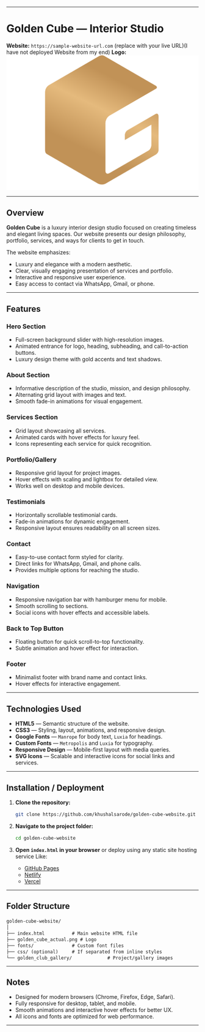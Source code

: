 
---

# Golden Cube — Interior Studio

**Website:** `https://sample-website-url.com` (replace with your live URL)(I have not deployed Website from my end)
**Logo:** ![Golden Cube Logo](./golden_cube_actual.png)

---

## Overview

**Golden Cube** is a luxury interior design studio focused on creating timeless and elegant living spaces. Our website presents our design philosophy, portfolio, services, and ways for clients to get in touch.

The website emphasizes:

* Luxury and elegance with a modern aesthetic.
* Clear, visually engaging presentation of services and portfolio.
* Interactive and responsive user experience.
* Easy access to contact via WhatsApp, Gmail, or phone.

---

## Features

### Hero Section

* Full-screen background slider with high-resolution images.
* Animated entrance for logo, heading, subheading, and call-to-action buttons.
* Luxury design theme with gold accents and text shadows.

### About Section

* Informative description of the studio, mission, and design philosophy.
* Alternating grid layout with images and text.
* Smooth fade-in animations for visual engagement.

### Services Section

* Grid layout showcasing all services.
* Animated cards with hover effects for luxury feel.
* Icons representing each service for quick recognition.

### Portfolio/Gallery

* Responsive grid layout for project images.
* Hover effects with scaling and lightbox for detailed view.
* Works well on desktop and mobile devices.

### Testimonials

* Horizontally scrollable testimonial cards.
* Fade-in animations for dynamic engagement.
* Responsive layout ensures readability on all screen sizes.

### Contact

* Easy-to-use contact form styled for clarity.
* Direct links for WhatsApp, Gmail, and phone calls.
* Provides multiple options for reaching the studio.

### Navigation

* Responsive navigation bar with hamburger menu for mobile.
* Smooth scrolling to sections.
* Social icons with hover effects and accessible labels.

### Back to Top Button

* Floating button for quick scroll-to-top functionality.
* Subtle animation and hover effect for interaction.

### Footer

* Minimalist footer with brand name and contact links.
* Hover effects for interactive engagement.

---

## Technologies Used

* **HTML5** — Semantic structure of the website.
* **CSS3** — Styling, layout, animations, and responsive design.
* **Google Fonts** — `Manrope` for body text, `Luxia` for headings.
* **Custom Fonts** — `Metropolis` and `Luxia` for typography.
* **Responsive Design** — Mobile-first layout with media queries.
* **SVG Icons** — Scalable and interactive icons for social links and services.

---

## Installation / Deployment

1. **Clone the repository:**

   ```bash
   git clone https://github.com/khushalsarode/golden-cube-website.git
   ```

2. **Navigate to the project folder:**

   ```bash
   cd golden-cube-website
   ```

3. **Open `index.html` in your browser** or deploy using any static site hosting service Like:

   * [GitHub Pages](https://pages.github.com/)
   * [Netlify](https://www.netlify.com/)
   * [Vercel](https://vercel.com/)

---

## Folder Structure

```
golden-cube-website/
│
├── index.html          # Main website HTML file
├── golden_cube_actual.png # Logo
├── fonts/              # Custom font files
├── css/ (optional)     # If separated from inline styles
└── golden_club_gallery/             # Project/gallery images
```

---

## Notes

* Designed for modern browsers (Chrome, Firefox, Edge, Safari).
* Fully responsive for desktop, tablet, and mobile.
* Smooth animations and interactive hover effects for better UX.
* All icons and fonts are optimized for web performance.

---
